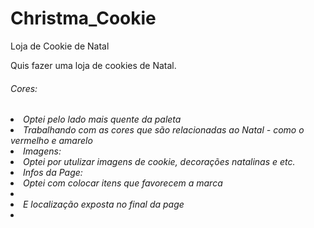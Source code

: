 # Christma_Cookie
 Loja de Cookie de Natal

Quis fazer uma loja de cookies de Natal.<br>
 <h6>Cores:<h6>
 <li>Optei pelo lado mais quente da paleta</li>
 <li>Trabalhando com as cores que são relacionadas ao Natal - como o vermelho e amarelo<li>
 Imagens:
 <li>Optei por utulizar imagens de cookie, decorações natalinas e etc.<li>
 Infos da Page:
 <li>Optei com colocar itens que favorecem a marca<li>
 <li>E localização exposta no final da page<li>

